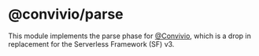 # @convivio/parse

This module implements the parse phase for [@Convivio](https://github.com/jgilbert01/convivio), which is a drop in replacement for the Serverless Framework (SF) v3.

